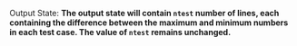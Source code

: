 Output State: **The output state will contain `ntest` number of lines, each containing the difference between the maximum and minimum numbers in each test case. The value of `ntest` remains unchanged.**